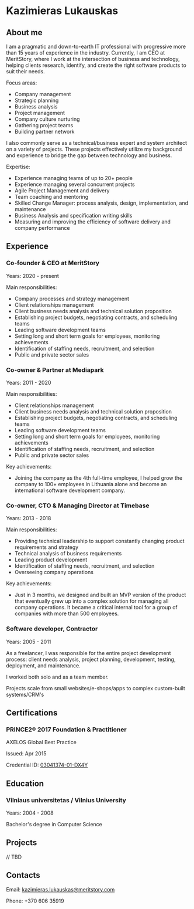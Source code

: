 # Kazimieras Lukauskas



## About me

I am a pragmatic and down-to-earth IT professional with progressive more than 15 years of experience in the industry. Currently, I am CEO at MeritStory, where I work at the intersection of business and technology, helping clients research, identify, and create the right software products to suit their needs.

Focus areas:
- Company management
- Strategic planning
- Business analysis
- Project management
- Company culture nurturing
- Gathering project teams
- Building partner network

I also commonly serve as a technical/business expert and system architect on a variety of projects. These projects effectively utilize my background and experience to bridge the gap between technology and business.

Expertise:
- Experience managing teams of up to 20+ people
- Experience managing several concurrent projects
- Agile Project Management and delivery
- Team coaching and mentoring
- Skilled Change Manager: process analysis, design, implementation, and maintenance
- Business Analysis and specification writing skills
- Measuring and improving the efficiency of software delivery and company performance



## Experience

### Co-founder & CEO at MeritStory

Years: 2020 - present

Main responsibilities:
- Company processes and strategy management
- Client relationships management
- Client business needs analysis and technical solution proposition
- Establishing project budgets, negotiating contracts, and scheduling teams
- Leading software development teams
- Setting long and short term goals for employees, monitoring achievements
- Identification of staffing needs, recruitment, and selection
- Public and private sector sales


### Co-owner & Partner at Mediapark

Years: 2011 - 2020

Main responsibilities:
- Client relationships management
- Client business needs analysis and technical solution proposition
- Establishing project budgets, negotiating contracts, and scheduling teams
- Leading software development teams
- Setting long and short term goals for employees, monitoring achievements
- Identification of staffing needs, recruitment, and selection
- Public and private sector sales

Key achievements:
- Joining the company as the 4th full-time employee, I helped grow the company to 100+ employees in Lithuania alone and become an international software development company.


### Co-owner, CTO & Managing Director at Timebase

Years: 2013 - 2018

Main responsibilities:
- Providing technical leadership to support constantly changing product requirements and strategy
- Technical analysis of business requirements
- Leading product development
- Identification of staffing needs, recruitment, and selection
- Overseeing company operations

Key achievements:
- Just in 3 months, we designed and built an MVP version of the product that eventually grew up into a complex solution for managing all company operations. It became a critical internal tool for a group of companies with more than 500 employees.


### Software developer, Contractor

Years: 2005 - 2011

As a freelancer, I was responsible for the entire project development process: client needs analysis, project planning, development, testing, deployment, and maintenance.

I worked both solo and as a team member.

Projects scale from small websites/e-shops/apps to complex custom-built systems/CRM's



## Certifications

### PRINCE2® 2017 Foundation & Practitioner

AXELOS Global Best Practice

Issued: Apr 2015

Credential ID: [03041374-01-DX4Y](https://drive.google.com/file/d/1QvKjg36DZqBF6Q6Jto7_YFd0ckd51VL0/view?usp=sharing)



## Education

### Vilniaus universitetas / Vilnius University

Years: 2004 - 2008

Bachelor's degree in Computer Science



## Projects

// TBD



## Contacts

Email: kazimieras.lukauskas@meritstory.com

Phone: +370 606 35919

